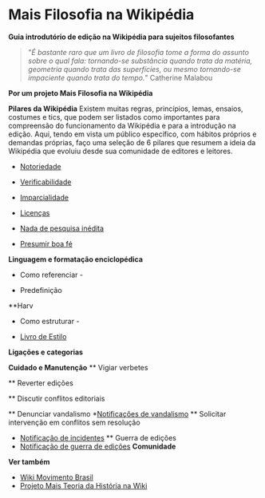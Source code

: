 # Mais Filosofia na Wikipédia
**Guia introdutório de edição na Wikipédia para sujeitos filosofantes**

>"_É bastante raro que um livro de filosofia tome a forma do assunto sobre o qual fala: tornando-se substância quando trata da matéria, geometria quando trata das superfícies, ou mesmo tornando-se impaciente quando trata do tempo._" Catherine Malabou

**Por um projeto Mais Filosofia na Wikipédia**

**Pilares da Wikipédia**
Existem muitas regras, princípios, lemas, ensaios, costumes e tics, que podem ser listados como importantes para compreensão do funcionamento da Wikipédia e para a introdução na edição. Aqui, tendo em vista um público específico, com hábitos próprios e demandas próprias, faço uma seleção de 6 pilares que resumem a ideia da Wikipédia que evoluiu desde sua comunidade de editores e leitores.

- [Notoriedade](https://pt.wikipedia.org/wiki/Wikip%C3%A9dia:Crit%C3%A9rios_de_notoriedade)

- [Verificabilidade](https://pt.wikipedia.org/wiki/Wikip%C3%A9dia:Verificabilidade)

- [Imparcialidade](https://pt.wikipedia.org/wiki/Wikip%C3%A9dia:Princ%C3%ADpio_da_imparcialidade)

- [Licenças](https://pt.wikipedia.org/wiki/Wikip%C3%A9dia:Direitos_de_autor)

- [Nada de pesquisa inédita](https://pt.wikipedia.org/wiki/Wikip%C3%A9dia:Nada_de_pesquisa_in%C3%A9dita)

- [Presumir boa fé](https://pt.wikipedia.org/wiki/Wikip%C3%A9dia:Presumir_a_boa-f%C3%A9)

**Linguagem e formatação enciclopédica**

- Como referenciar -
* Predefinição

**Harv

- Como estruturar -
* [Livro de Estilo](https://pt.wikipedia.org/wiki/Wikip%C3%A9dia:Livro_de_estilo)

**Ligações e categorias**

**Cuidado e Manutenção**
** Vigiar verbetes

** Reverter edições

** Discutir conflitos editoriais

** Denunciar vandalismo
*[Notificações de vandalismo](https://pt.wikipedia.org/wiki/Wikip%C3%A9dia:Pedidos/Notifica%C3%A7%C3%B5es_de_vandalismo)
** Solicitar intervenção em conflitos sem resolução 
* [Notificação de incidentes](https://pt.wikipedia.org/wiki/Wikip%C3%A9dia:Pedidos/Notifica%C3%A7%C3%A3o_de_incidentes)
** Guerra de edições
* [Notificação de guerra de edições](https://pt.wikipedia.org/wiki/Wikip%C3%A9dia:Pedidos/Guerras_de_edi%C3%A7%C3%A3o)
__Comunidade__

**Ver também**
- [Wiki Movimento Brasil](https://wmnobrasil.org/)
- [Projeto Mais Teoria da História na Wiki](https://pt.wikipedia.org/wiki/Wikip%C3%A9dia:Projeto_Mais_Teoria_da_Hist%C3%B3ria_na_Wiki)
